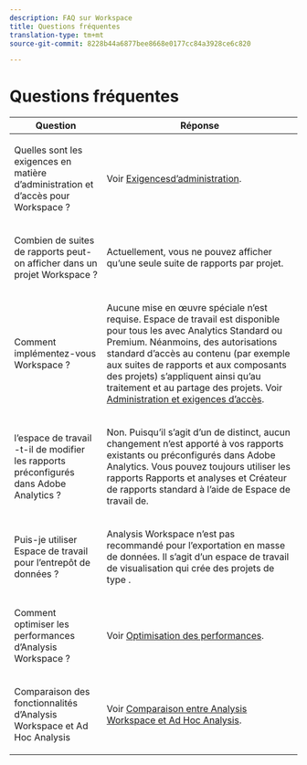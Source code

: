 ```yaml
---
description: FAQ sur Workspace
title: Questions fréquentes
translation-type: tm+mt
source-git-commit: 8228b44a6877bee8668e0177cc84a3928ce6c820

---
```



# Questions fréquentes

<table id="table_BC4237EC03FF42579CC736498D6654F9"> 
 <thead> 
  <tr> 
   <th colname="col1" class="entry"> Question </th> 
   <th colname="col2" class="entry"> Réponse </th> 
  </tr> 
 </thead>
 <tbody> 
  <tr> 
   <td colname="col1"> <p>Quelles sont les exigences en matière d’administration et d’accès pour   Workspace ? </p> </td> 
   <td colname="col2"> <p>Voir <a href="/help/analyze/analysis-workspace/workspace-faqs/frequently-asked-questions-analysis-workspace.md"  > Exigencesd’administration</a>. </p> </td> 
  </tr> 
  <tr> 
   <td colname="col1"> <p>Combien de suites de rapports peut-on afficher dans un projet   Workspace ? </p> </td> 
   <td colname="col2"> <p>Actuellement, vous ne pouvez afficher qu’une seule suite de rapports par projet. </p> </td> 
  </tr> 
  <tr> 
   <td colname="col1"> <p>Comment implémentez-vous   Workspace ? </p> </td> 
   <td colname="col2"> <p>Aucune mise en œuvre spéciale n’est requise.  Espace de travail  est disponible pour tous les avec Analytics Standard ou Premium. Néanmoins, des autorisations standard d’accès au contenu (par exemple aux suites de rapports et aux composants des projets) s’appliquent ainsi qu’au traitement et au partage des projets. Voir <a href="/help/analyze/analysis-workspace/workspace-faqs/frequently-asked-questions-analysis-workspace.md"  > Administration et exigences d’accès</a>. </p> </td> 
  </tr> 
  <tr> 
   <td colname="col1"> <p> l’espace de travail -t-il de modifier les rapports préconfigurés dans Adobe Analytics ? </p> </td> 
   <td colname="col2"> <p>Non. Puisqu’il s’agit d’un  de  distinct, aucun changement n’est apporté à vos rapports existants ou préconfigurés dans Adobe Analytics. Vous pouvez toujours utiliser les rapports Rapports et analyses et Créateur de rapports standard à l’aide de   Espace de travail de. </p> </td> 
  </tr> 
  <tr> 
   <td colname="col1"> <p>Puis-je utiliser  Espace de travail  pour l’entrepôt de données ? </p> </td> 
   <td colname="col2"> <p>Analysis Workspace n’est pas recommandé pour l’exportation en masse de données. Il s’agit d’un espace de travail de visualisation qui crée des projets de type  . </p> </td> 
  </tr>
  <tr> 
   <td colname="col1"> <p>Comment optimiser les performances d’Analysis Workspace ? </p> </td> 
   <td colname="col2"> <p>Voir <a href="/help/analyze/analysis-workspace/workspace-faqs/optimizing-performance.md"  > Optimisation des performances</a>. </p> </td> 
  </tr> 
  <tr> 
   <td colname="col1"> <p>Comparaison des fonctionnalités d’Analysis Workspace et Ad Hoc Analysis </p> </td> 
   <td colname="col2"> <p>Voir <a href="/help/analyze/analysis-workspace/workspace-faqs/adhocanalysis-vs-analysisworkspace.md"  > Comparaison entre Analysis Workspace et Ad Hoc Analysis</a>. </p> </td> 
  </tr> 
 </tbody> 
</table>

